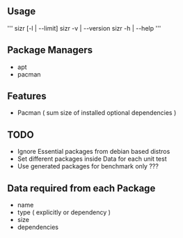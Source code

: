 ## Usage
'''
sizr [-l | --limit]
sizr -v | --version
sizr -h | --help
'''

## Package Managers 
- apt
- pacman

## Features

- Pacman ( sum size of installed optional dependencies )

## TODO

- Ignore Essential packages from debian based distros
- Set different packages inside Data for each unit test
- Use generated packages for benchmark only ???

## Data required from each Package

- name
- type ( explicitly or dependency )
- size
- dependencies
